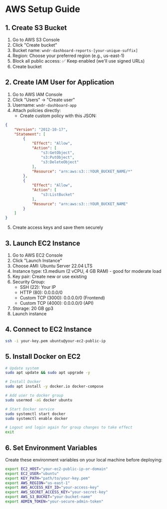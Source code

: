 # AWS Setup Guide

## 1. Create S3 Bucket

1. Go to AWS S3 Console
2. Click "Create bucket"
3. Bucket name: `wndr-dashboard-reports-[your-unique-suffix]`
4. Region: Choose your preferred region (e.g., us-east-1)
5. Block all public access: ✅ Keep enabled (we'll use signed URLs)
6. Create bucket

## 2. Create IAM User for Application

1. Go to AWS IAM Console
2. Click "Users" → "Create user"
3. Username: `wndr-dashboard-app`
4. Attach policies directly:
   - Create custom policy with this JSON:

```json
{
    "Version": "2012-10-17",
    "Statement": [
        {
            "Effect": "Allow",
            "Action": [
                "s3:GetObject",
                "s3:PutObject",
                "s3:DeleteObject"
            ],
            "Resource": "arn:aws:s3:::YOUR_BUCKET_NAME/*"
        },
        {
            "Effect": "Allow",
            "Action": [
                "s3:ListBucket"
            ],
            "Resource": "arn:aws:s3:::YOUR_BUCKET_NAME"
        }
    ]
}
```

5. Create access keys and save them securely

## 3. Launch EC2 Instance

1. Go to AWS EC2 Console
2. Click "Launch Instance"
3. Choose AMI: Ubuntu Server 22.04 LTS
4. Instance type: t3.medium (2 vCPU, 4 GB RAM) - good for moderate load
5. Key pair: Create new or use existing
6. Security Group:
   - SSH (22): Your IP
   - HTTP (80): 0.0.0.0/0
   - Custom TCP (3000): 0.0.0.0/0 (Frontend)
   - Custom TCP (4000): 0.0.0.0/0 (API)
7. Storage: 20 GB gp3
8. Launch instance

## 4. Connect to EC2 Instance

```bash
ssh -i your-key.pem ubuntu@your-ec2-public-ip
```

## 5. Install Docker on EC2

```bash
# Update system
sudo apt update && sudo apt upgrade -y

# Install Docker
sudo apt install -y docker.io docker-compose

# Add user to docker group
sudo usermod -aG docker ubuntu

# Start Docker service
sudo systemctl start docker
sudo systemctl enable docker

# Logout and login again for group changes to take effect
exit
```

## 6. Set Environment Variables

Create these environment variables on your local machine before deploying:

```bash
export EC2_HOST="your-ec2-public-ip-or-domain"
export EC2_USER="ubuntu"
export KEY_PATH="path/to/your-key.pem"
export AWS_REGION="us-east-1"
export AWS_ACCESS_KEY_ID="your-access-key"
export AWS_SECRET_ACCESS_KEY="your-secret-key"
export AWS_S3_BUCKET="your-bucket-name"
export ADMIN_TOKEN="your-secure-admin-token"
```